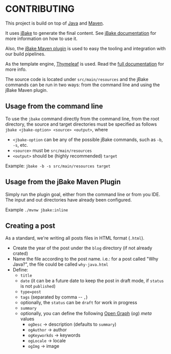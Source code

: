# CONTRIBUTING

This project is build on top of [Java](https://www.java.com/en/) and [Maven](https://maven.apache.org/).

It uses [jBake](https://jbake.org/) to generate the final content. See [jBake documentation](https://jbake.org/docs/)
for more information on how to use it.

Also, the [jBake Maven plugin](https://github.com/jbake-org/jbake-maven-plugin) is used to easy the tooling and
integration with our build pipelines.

As the template engine, [Thymeleaf](https://www.thymeleaf.org/) is used. Read the
[full documentation](https://www.thymeleaf.org/documentation.html) for more info.

The source code is located under `src/main/resources` and the jBake commands can be run in two ways: from the command
line and using the jBake Maven plugin.

## Usage from the command line

To use the `jbake` command directly from the command line, from the root directory, the source and target
directories must be specified as follows `jbake <jbake-option> <source> <output>`, where

- `<jbake-option` can be any of the possible jBake commands, such as `-b`, `-s`, etc.
- `<source>` must be `src/main/resources`
- `<output>` should be (highly recommended) `target`

Example: `jbake -b -s src/main/resources target`

## Usage from the jBake Maven Plugin

Simply run the plugin goal, either from the command line or from you IDE. The input and out directories have already
been configured.

Example `./mvnw jbake:inline`

## Creating a post

As a standard, we're writing all posts files in HTML format (`.html`).

- Create the year of the post under the `blog` directory (if not already crated)
- Name the file according to the post name. i.e.: for a post called "Why Java?", the file could be called `why-java.html`
- Define:
  * `title`
  * `date` (it can be a future date to keep the post in draft mode, if `status` is not `published`)
  * `type=post`
  * `tags` (separated by comma -- `,`)
  * optionally, the `status` can be `draft` for work in progress
  * `summary`
  * optionally, you can define the following [Open Graph](https://ogp.me/) (_og_) _meta_ values
    + `ogDesc` -> description (defaults to `summary`)
    + `ogAuthor` -> author
    + `ogKeyworkds` -> keywords
    + `ogLocale` -> locale
    + `ogImg` -> image
